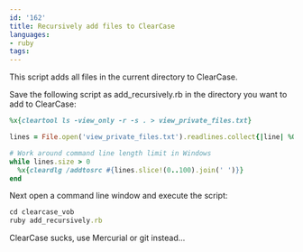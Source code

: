 ```yaml
---
id: '162'
title: Recursively add files to ClearCase
languages:
- ruby
tags:
---
```

This script adds all files in the current directory to ClearCase.

Save the following script as add\_recursively.rb in the directory you want to add to ClearCase:


```ruby
%x{cleartool ls -view_only -r -s . > view_private_files.txt}

lines = File.open('view_private_files.txt').readlines.collect{|line| %Q{"#{line.chomp}"} }

# Work around command line length limit in Windows
while lines.size > 0
  %x{cleardlg /addtosrc #{lines.slice!(0..100).join(' ')}}
end
```
    

Next open a command line window and execute the script:


```ruby
cd clearcase_vob
ruby add_recursively.rb
```
    

ClearCase sucks, use Mercurial or git instead...


